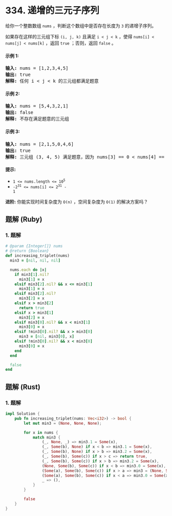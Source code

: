 # 334. 递增的三元子序列
给你一个整数数组 `nums` ，判断这个数组中是否存在长度为 `3` 的递增子序列。

如果存在这样的三元组下标 `(i, j, k)` 且满足 `i < j < k` ，使得 `nums[i] < nums[j] < nums[k]` ，返回 `true` ；否则，返回 `false` 。

#### 示例 1:
<pre>
<strong>输入:</strong> nums = [1,2,3,4,5]
<strong>输出:</strong> true
<strong>解释:</strong> 任何 i < j < k 的三元组都满足题意
</pre>

#### 示例 2:
<pre>
<strong>输入:</strong> nums = [5,4,3,2,1]
<strong>输出:</strong> false
<strong>解释:</strong> 不存在满足题意的三元组
</pre>

#### 示例 3:
<pre>
<strong>输入:</strong> nums = [2,1,5,0,4,6]
<strong>输出:</strong> true
<strong>解释:</strong> 三元组 (3, 4, 5) 满足题意，因为 nums[3] == 0 < nums[4] == 4 < nums[5] == 6
</pre>

#### 提示:
* <code>1 <= nums.length <= 10<sup>5</sup></code>
* <code>-2<sup>31</sup> <= nums[i] <= 2<sup>31</sup> - 1</code>

**进阶:** 你能实现时间复杂度为 `O(n)` ，空间复杂度为 `O(1)` 的解决方案吗？

## 题解 (Ruby)

### 1. 题解
```Ruby
# @param {Integer[]} nums
# @return {Boolean}
def increasing_triplet(nums)
  min3 = [nil, nil, nil]

  nums.each do |x|
    if min3[1].nil?
      min3[1] = x
    elsif min3[2].nil? && x <= min3[1]
      min3[1] = x
    elsif min3[2].nil?
      min3[2] = x
    elsif x > min3[2]
      return true
    elsif x > min3[1]
      min3[2] = x
    elsif min3[0].nil? && x < min3[1]
      min3[0] = x
    elsif !min3[0].nil? && x > min3[0]
      min3 = [nil, min3[0], x]
    elsif !min3[0].nil? && x < min3[0]
      min3[0] = x
    end
  end

  false
end
```

## 题解 (Rust)

### 1. 题解
```Rust
impl Solution {
    pub fn increasing_triplet(nums: Vec<i32>) -> bool {
        let mut min3 = (None, None, None);

        for x in nums {
            match min3 {
                (_, None, _) => min3.1 = Some(x),
                (_, Some(b), None) if x < b => min3.1 = Some(x),
                (_, Some(b), None) if x > b => min3.2 = Some(x),
                (_, Some(b), Some(c)) if x > c => return true,
                (_, Some(b), Some(c)) if x > b => min3.2 = Some(x),
                (None, Some(b), Some(c)) if x < b => min3.0 = Some(x),
                (Some(a), Some(b), Some(c)) if x > a => min3 = (None, Some(a), Some(x)),
                (Some(a), Some(b), Some(c)) if x < a => min3.0 = Some(x),
                _ => (),
            }
        }

        false
    }
}
```
